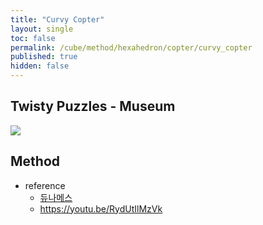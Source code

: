 ```yaml
---
title: "Curvy Copter"
layout: single
toc: false
permalink: /cube/method/hexahedron/copter/curvy_copter
published: true
hidden: false
---
```


<head>
  <base target="_blank">
</head>



## Twisty Puzzles - Museum

<a href="https://twistypuzzles.com/app/museum/museum_showitem.php?pkey=1574">
  <img src="https://twistypuzzles.com/museum/large/01574-01.jpg">
</a>



## Method

- reference
  - [듀나메스](https://youtu.be/D9plniIP65U)
  - <https://youtu.be/RydUtIlMzVk>
